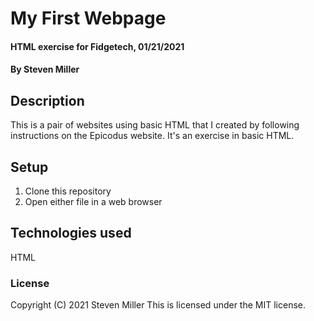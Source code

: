# My First Webpage

#### HTML exercise for Fidgetech, 01/21/2021

#### By Steven Miller

## Description

This is a pair of websites using basic HTML that I created by following instructions on the Epicodus website. It's an exercise in basic HTML.

## Setup

1. Clone this repository
2. Open either file in a web browser

## Technologies used

HTML

### License

Copyright (C) 2021 Steven Miller
This is licensed under the MIT license.